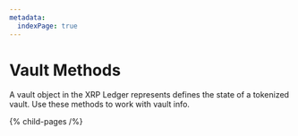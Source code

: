 ```yaml
---
metadata:
  indexPage: true
---
```

# Vault Methods

A vault object in the XRP Ledger represents defines the state of a tokenized vault. Use these methods to work with vault info.

{% child-pages /%}
